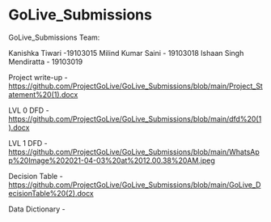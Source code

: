 # GoLive_Submissions
GoLive_Submissions
Team:

Kanishka Tiwari -19103015
Milind Kumar Saini - 19103018
Ishaan Singh Mendiratta - 19103019


Project write-up - https://github.com/ProjectGoLive/GoLive_Submissions/blob/main/Project_Statement%20(1).docx


LVL 0 DFD - https://github.com/ProjectGoLive/GoLive_Submissions/blob/main/dfd%20(1).docx


LVL 1 DFD - https://github.com/ProjectGoLive/GoLive_Submissions/blob/main/WhatsApp%20Image%202021-04-03%20at%2012.00.38%20AM.jpeg


Decision Table - https://github.com/ProjectGoLive/GoLive_Submissions/blob/main/GoLive_DecisionTable%20(2).docx

Data Dictionary - 
